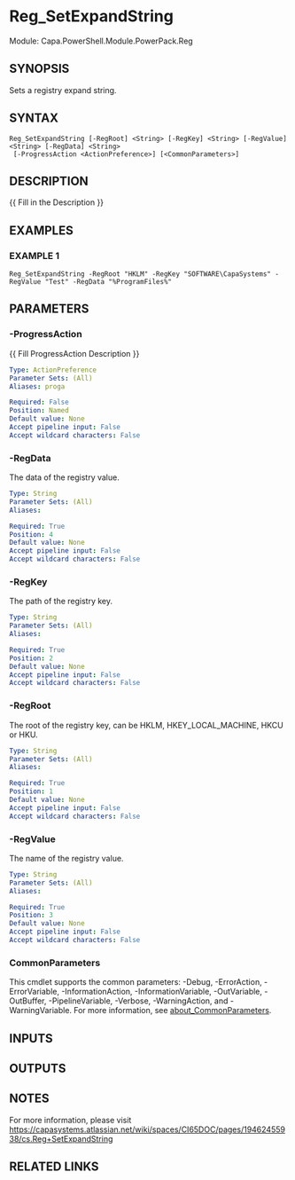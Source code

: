 # Reg_SetExpandString

Module: Capa.PowerShell.Module.PowerPack.Reg

## SYNOPSIS
Sets a registry expand string.

## SYNTAX

```
Reg_SetExpandString [-RegRoot] <String> [-RegKey] <String> [-RegValue] <String> [-RegData] <String>
 [-ProgressAction <ActionPreference>] [<CommonParameters>]
```

## DESCRIPTION
{{ Fill in the Description }}

## EXAMPLES

### EXAMPLE 1
```
Reg_SetExpandString -RegRoot "HKLM" -RegKey "SOFTWARE\CapaSystems" -RegValue "Test" -RegData "%ProgramFiles%"
```

## PARAMETERS

### -ProgressAction
{{ Fill ProgressAction Description }}

```yaml
Type: ActionPreference
Parameter Sets: (All)
Aliases: proga

Required: False
Position: Named
Default value: None
Accept pipeline input: False
Accept wildcard characters: False
```

### -RegData
The data of the registry value.

```yaml
Type: String
Parameter Sets: (All)
Aliases:

Required: True
Position: 4
Default value: None
Accept pipeline input: False
Accept wildcard characters: False
```

### -RegKey
The path of the registry key.

```yaml
Type: String
Parameter Sets: (All)
Aliases:

Required: True
Position: 2
Default value: None
Accept pipeline input: False
Accept wildcard characters: False
```

### -RegRoot
The root of the registry key, can be HKLM, HKEY_LOCAL_MACHINE, HKCU or HKU.

```yaml
Type: String
Parameter Sets: (All)
Aliases:

Required: True
Position: 1
Default value: None
Accept pipeline input: False
Accept wildcard characters: False
```

### -RegValue
The name of the registry value.

```yaml
Type: String
Parameter Sets: (All)
Aliases:

Required: True
Position: 3
Default value: None
Accept pipeline input: False
Accept wildcard characters: False
```

### CommonParameters
This cmdlet supports the common parameters: -Debug, -ErrorAction, -ErrorVariable, -InformationAction, -InformationVariable, -OutVariable, -OutBuffer, -PipelineVariable, -Verbose, -WarningAction, and -WarningVariable. For more information, see [about_CommonParameters](http://go.microsoft.com/fwlink/?LinkID=113216).

## INPUTS

## OUTPUTS

## NOTES
For more information, please visit https://capasystems.atlassian.net/wiki/spaces/CI65DOC/pages/19462455938/cs.Reg+SetExpandString

## RELATED LINKS

